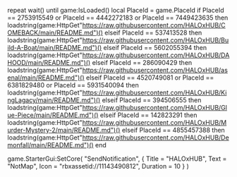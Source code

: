 repeat wait() until game:IsLoaded()
local PlaceId = game.PlaceId
if PlaceId == 2753915549 or PlaceId == 4442272183 or PlaceId == 7449423635 then
    loadstring(game:HttpGet"https://raw.githubusercontent.com/HALOxHUB/COMEBACK/main/README.md")()
elseif PlaceId == 537413528 then
    loadstring(game:HttpGet"https://raw.githubusercontent.com/HALOxHUB/Build-A-Boat/main/README.md")()
elseif PlaceId == 5602055394 then
    loadstring(game:HttpGet"https://raw.githubusercontent.com/HALOxHUB/DAHOOD/main/README.md")()
elseif PlaceId == 286090429 then
    loadstring(game:HttpGet"https://raw.githubusercontent.com/HALOxHUB/asenal/main/README.md")()
elseif PlaceId == 4520749081 or PlaceId == 6381829480 or PlaceId == 5931540094 then
    loadstring(game:HttpGet"https://raw.githubusercontent.com/HALOxHUB/KingLagacy/main/README.md")()
elseif PlaceId == 394506555 then
    loadstring(game:HttpGet"https://raw.githubusercontent.com/HALOxHUB/Glue-Piece/main/README.md")()
elseif PlaceId == 142823291 then
    loadstring(game:HttpGet"https://raw.githubusercontent.com/HALOxHUB/Murder-Mystery-2/main/README.md")()
elseif PlaceId == 4855457388 then
    loadstring(game:HttpGet"https://raw.githubusercontent.com/HALOxHUB/Demonfall/main/README.md")()
end

game.StarterGui:SetCore(
    "SendNotification",
    {
        Title = "HALOxHUB",
        Text = "NotMap",
		Icon = "rbxassetid://11143490812",
		Duration = 10
    }
)
